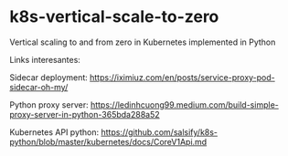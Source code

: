 # k8s-vertical-scale-to-zero
Vertical scaling to and from zero in Kubernetes implemented in Python


Links interesantes:

Sidecar deployment: https://iximiuz.com/en/posts/service-proxy-pod-sidecar-oh-my/

Python proxy server: https://ledinhcuong99.medium.com/build-simple-proxy-server-in-python-365bda288a52

Kubernetes API python: https://github.com/salsify/k8s-python/blob/master/kubernetes/docs/CoreV1Api.md
